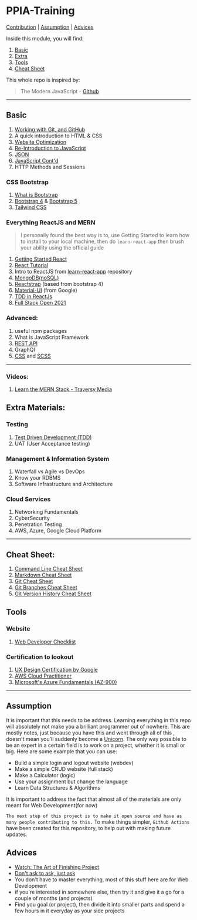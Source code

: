 # PPIA-Training

[Contribution](HUMANS.txt) | [Assumption](#assume) | [Advices](#advice)

Inside this module, you will find:

1. [Basic](#basic)
2. [Extra](#extra)
3. [Tools](#tools)
4. [Cheat Sheet](cheat_sheet)

This whole repo is inspired by:

> The Modern JavaScript - [Github](https://github.com/javascript-tutorial/en.javascript.info/tree/master)

---

<h2>Basic<a name="basic"></a></h2>

1. [Working with Git, and GitHub](git-github/README.md)
2. A quick introduction to HTML & CSS
3. <a href="https://www.git-tower.com/learn/cheat-sheets/website-optimization/" target="_blank">Website Optimization</a>
4. [Re-Introduction to JavaScript](https://developer.mozilla.org/en-US/docs/Web/JavaScript/A_re-introduction_to_JavaScript)
5. [JSON](https://developer.mozilla.org/en-US/docs/Learn/JavaScript/Objects/JSON)
6. [JavaScript Cont'd](https://javascript.info/)
7. HTTP Methods and Sessions

### CSS Bootstrap

1. [What is Bootstrap](https://careerfoundry.com/en/blog/web-development/what-is-bootstrap-a-beginners-guide/)
2. [Bootstrap 4](https://getbootstrap.com/docs/4.6/getting-started/introduction/) & [Bootstrap 5](https://getbootstrap.com/docs/5.0/getting-started/introduction/)
3. [Tailwind CSS](https://tailwindcss.com/)

### Everything ReactJS and MERN

> I personally found the best way is to, use Getting Started to learn how to install to your local machine, then do `learn-react-app` then brush your ability using the official guide

1. [Getting Started React](https://reactjs.org/docs/getting-started.html)
2. [React Tutorial](https://reactjs.org/tutorial/tutorial.html)
3. Intro to ReactJS from [learn-react-app](https://github.com/tyroprogrammer/learn-react-app) repository
4. [MongoDB(noSQL)](https://www.mongodb.com/what-is-mongodb)
5. [Reactstrap](https://reactstrap.github.io/) (based from bootstrap 4)
6. [Material-UI](https://material-ui.com/) (from Google)
7. [TDD in ReactJs](https://learntdd.in/)
8. [Full Stack Open 2021](https://fullstackopen.com/en/)

### Advanced:

1. useful npm packages
2. What is JavaScript Framework
3. [REST API](https://www.restapitutorial.com/)
4. GraphQl
5. [CSS](https://web.dev/learn/css/) and [SCSS](https://sass-lang.com/guide)

---

### Videos:

1. [Learn the MERN Stack - Traversy Media](https://www.youtube.com/playlist?list=PLillGF-RfqbbiTGgA77tGO426V3hRF9iE)

<h2>Extra Materials:<a name="extra"></a></h2>

### Testing

1. [Test Driven Development (TDD)](https://github.com/dwyl/learn-tdd)
2. UAT (User Acceptance testing)

### Management & Information System

1. Waterfall vs Agile vs DevOps
2. Know your RDBMS
3. Software Infrastructure and Architecture

### Cloud Services

1. Networking Fundamentals
2. CyberSecurity
3. Penetration Testing
4. AWS, Azure, Google Cloud Platform

---

<h2>Cheat Sheet:<a name="cheat_sheet"></a></h2>

1. <a href="https://www.git-tower.com/learn/cheat-sheets/cli/" target="_blank">Command Line Cheat Sheet</a>
2. <a href="https://paperhive.org/help/markdown" target="_blank">Markdown Cheat Sheet</a>
3. <a href="https://www.git-tower.com/learn/cheat-sheets/git/" target="_blank">Git Cheat Sheet</a>
4. <a href="https://www.git-tower.com/learn/cheat-sheets/git-branches/" target="_blank">Git Branches Cheat Sheet</a>
5. <a href="https://www.git-tower.com/learn/cheat-sheets/vcs-workflow/" target="_blank">Git Version History Cheat Sheet</a>

<h2>Tools<a name="tools"></a></h2>

### Website

1. <a href="https://www.toptal.com/developers/webdevchecklist" target="_blank">Web Developer Checklist</a>

### Certification to lookout

1. [UX Design Certification by Google](https://www.coursera.org/professional-certificates/google-ux-design)
2. [AWS Cloud Practitioner](https://aws.amazon.com/certification/certified-cloud-practitioner/)
3. [Microsoft's Azure Fundamentals (AZ-900)](https://docs.microsoft.com/en-us/learn/certifications/azure-fundamentals/?tab=tab-learning-paths#certification-exams)

---

<h2>Assumption<a name="assume"></a></h2>

It is important that this needs to be address. Learning everything in this repo will absolutely not make you a brilliant programmer out of nowhere. This are mostly notes, just because you have this and went through all of this , doesn't mean you'll suddenly become a [Unicorn](https://easternpeak.com/blog/3-in-1-developer-a-jack-of-all-trades-or-a-unicorn/). The only way possible to be an expert in a certain field is to work on a project, whether it is small or big. Here are some example that you can use:

- Build a simple login and logout website (webdev)
- Make a simple CRUD website (full stack)
- Make a Calculator (logic)
- Use your assignment but change the language
- Learn Data Structures & Algorithms

It is important to address the fact that almost all of the materials are only meant for Web Development(for now)

`The next step of this project is to make it open source and have as many people contributing to this.`
To make things simpler, `Github Actions` have been created for this repository, to help out with making future updates.

<h2>Advices<a name="advice"></a></h2>

- <a href="https://www.youtube.com/watch?v=mmqok1dJrVs" target="_blank">Watch: The Art of Finishing Project</a>
- <a href="https://dontasktoask.com/" target="_blank">Don't ask to ask, just ask</a>
- You don't have to master everything, most of this stuff here are for Web Development
- if you're interested in somewhere else, then try it and give it a go for a couple of months (and projects)
- Find you goal (or project), then divide it into smaller parts and spend a few hours in it everyday as your side projects
